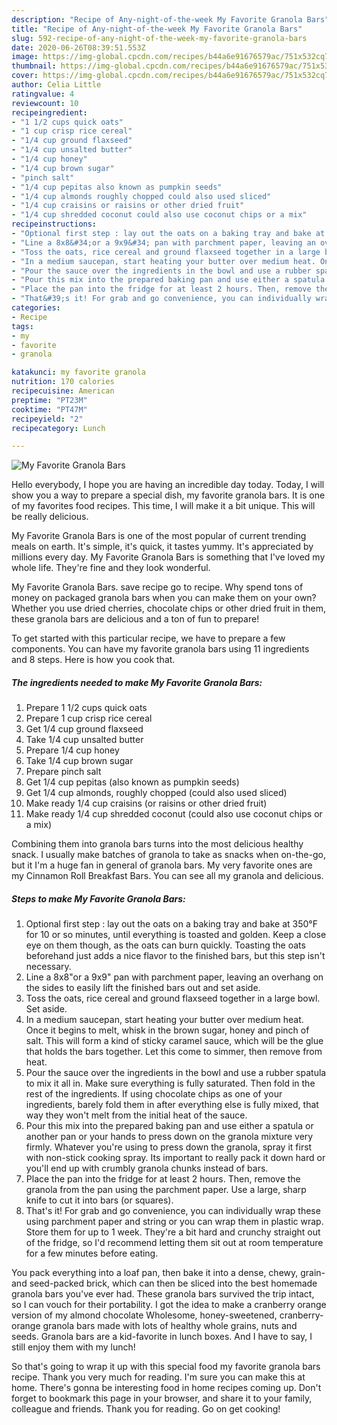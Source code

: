 ```yaml
---
description: "Recipe of Any-night-of-the-week My Favorite Granola Bars"
title: "Recipe of Any-night-of-the-week My Favorite Granola Bars"
slug: 592-recipe-of-any-night-of-the-week-my-favorite-granola-bars
date: 2020-06-26T08:39:51.553Z
image: https://img-global.cpcdn.com/recipes/b44a6e91676579ac/751x532cq70/my-favorite-granola-bars-recipe-main-photo.jpg
thumbnail: https://img-global.cpcdn.com/recipes/b44a6e91676579ac/751x532cq70/my-favorite-granola-bars-recipe-main-photo.jpg
cover: https://img-global.cpcdn.com/recipes/b44a6e91676579ac/751x532cq70/my-favorite-granola-bars-recipe-main-photo.jpg
author: Celia Little
ratingvalue: 4
reviewcount: 10
recipeingredient:
- "1 1/2 cups quick oats"
- "1 cup crisp rice cereal"
- "1/4 cup ground flaxseed"
- "1/4 cup unsalted butter"
- "1/4 cup honey"
- "1/4 cup brown sugar"
- "pinch salt"
- "1/4 cup pepitas also known as pumpkin seeds"
- "1/4 cup almonds roughly chopped could also used sliced"
- "1/4 cup craisins or raisins or other dried fruit"
- "1/4 cup shredded coconut could also use coconut chips or a mix"
recipeinstructions:
- "Optional first step : lay out the oats on a baking tray and bake at 350°F for 10 or so minutes, until everything is toasted and golden. Keep a close eye on them though, as the oats can burn quickly. Toasting the oats beforehand just adds a nice flavor to the finished bars, but this step isn&#39;t necessary."
- "Line a 8x8&#34;or a 9x9&#34; pan with parchment paper, leaving an overhang on the sides to easily lift the finished bars out and set aside."
- "Toss the oats, rice cereal and ground flaxseed together in a large bowl. Set aside."
- "In a medium saucepan, start heating your butter over medium heat. Once it begins to melt, whisk in the brown sugar, honey and pinch of salt. This will form a kind of sticky caramel sauce, which will be the glue that holds the bars together. Let this come to simmer, then remove from heat."
- "Pour the sauce over the ingredients in the bowl and use a rubber spatula to mix it all in. Make sure everything is fully saturated. Then fold in the rest of the ingredients. If using chocolate chips as one of your ingredients, barely fold them in after everything else is fully mixed, that way they won&#39;t melt from the initial heat of the sauce."
- "Pour this mix into the prepared baking pan and use either a spatula or another pan or your hands to press down on the granola mixture very firmly. Whatever you&#39;re using to press down the granola, spray it first with non-stick cooking spray. Its important to really pack it down hard or you&#39;ll end up with crumbly granola chunks instead of bars."
- "Place the pan into the fridge for at least 2 hours. Then, remove the granola from the pan using the parchment paper. Use a large, sharp knife to cut it into bars (or squares)."
- "That&#39;s it! For grab and go convenience, you can individually wrap these using parchment paper and string or you can wrap them in plastic wrap. Store them for up to 1 week. They&#39;re a bit hard and crunchy straight out of the fridge, so I&#39;d recommend letting them sit out at room temperature for a few minutes before eating."
categories:
- Recipe
tags:
- my
- favorite
- granola

katakunci: my favorite granola 
nutrition: 170 calories
recipecuisine: American
preptime: "PT23M"
cooktime: "PT47M"
recipeyield: "2"
recipecategory: Lunch

---
```



![My Favorite Granola Bars](https://img-global.cpcdn.com/recipes/b44a6e91676579ac/751x532cq70/my-favorite-granola-bars-recipe-main-photo.jpg)

Hello everybody, I hope you are having an incredible day today. Today, I will show you a way to prepare a special dish, my favorite granola bars. It is one of my favorites food recipes. This time, I will make it a bit unique. This will be really delicious.

My Favorite Granola Bars is one of the most popular of current trending meals on earth. It's simple, it's quick, it tastes yummy. It's appreciated by millions every day. My Favorite Granola Bars is something that I've loved my whole life. They're fine and they look wonderful.

My Favorite Granola Bars. save recipe go to recipe. Why spend tons of money on packaged granola bars when you can make them on your own? Whether you use dried cherries, chocolate chips or other dried fruit in them, these granola bars are delicious and a ton of fun to prepare!


To get started with this particular recipe, we have to prepare a few components. You can have my favorite granola bars using 11 ingredients and 8 steps. Here is how you cook that.

<!--inarticleads1-->

##### The ingredients needed to make My Favorite Granola Bars:

1. Prepare 1 1/2 cups quick oats
1. Prepare 1 cup crisp rice cereal
1. Get 1/4 cup ground flaxseed
1. Take 1/4 cup unsalted butter
1. Prepare 1/4 cup honey
1. Take 1/4 cup brown sugar
1. Prepare pinch salt
1. Get 1/4 cup pepitas (also known as pumpkin seeds)
1. Get 1/4 cup almonds, roughly chopped (could also used sliced)
1. Make ready 1/4 cup craisins (or raisins or other dried fruit)
1. Make ready 1/4 cup shredded coconut (could also use coconut chips or a mix)


Combining them into granola bars turns into the most delicious healthy snack. I usually make batches of granola to take as snacks when on-the-go, but it I&#39;m a huge fan in general of granola bars. My very favorite ones are my Cinnamon Roll Breakfast Bars. You can see all my granola and delicious. 

<!--inarticleads2-->

##### Steps to make My Favorite Granola Bars:

1. Optional first step : lay out the oats on a baking tray and bake at 350°F for 10 or so minutes, until everything is toasted and golden. Keep a close eye on them though, as the oats can burn quickly. Toasting the oats beforehand just adds a nice flavor to the finished bars, but this step isn&#39;t necessary.
1. Line a 8x8&#34;or a 9x9&#34; pan with parchment paper, leaving an overhang on the sides to easily lift the finished bars out and set aside.
1. Toss the oats, rice cereal and ground flaxseed together in a large bowl. Set aside.
1. In a medium saucepan, start heating your butter over medium heat. Once it begins to melt, whisk in the brown sugar, honey and pinch of salt. This will form a kind of sticky caramel sauce, which will be the glue that holds the bars together. Let this come to simmer, then remove from heat.
1. Pour the sauce over the ingredients in the bowl and use a rubber spatula to mix it all in. Make sure everything is fully saturated. Then fold in the rest of the ingredients. If using chocolate chips as one of your ingredients, barely fold them in after everything else is fully mixed, that way they won&#39;t melt from the initial heat of the sauce.
1. Pour this mix into the prepared baking pan and use either a spatula or another pan or your hands to press down on the granola mixture very firmly. Whatever you&#39;re using to press down the granola, spray it first with non-stick cooking spray. Its important to really pack it down hard or you&#39;ll end up with crumbly granola chunks instead of bars.
1. Place the pan into the fridge for at least 2 hours. Then, remove the granola from the pan using the parchment paper. Use a large, sharp knife to cut it into bars (or squares).
1. That&#39;s it! For grab and go convenience, you can individually wrap these using parchment paper and string or you can wrap them in plastic wrap. Store them for up to 1 week. They&#39;re a bit hard and crunchy straight out of the fridge, so I&#39;d recommend letting them sit out at room temperature for a few minutes before eating.


You pack everything into a loaf pan, then bake it into a dense, chewy, grain-and seed-packed brick, which can then be sliced into the best homemade granola bars you&#39;ve ever had. These granola bars survived the trip intact, so I can vouch for their portability. I got the idea to make a cranberry orange version of my almond chocolate Wholesome, honey-sweetened, cranberry-orange granola bars made with lots of healthy whole grains, nuts and seeds. Granola bars are a kid-favorite in lunch boxes. And I have to say, I still enjoy them with my lunch! 

So that's going to wrap it up with this special food my favorite granola bars recipe. Thank you very much for reading. I'm sure you can make this at home. There's gonna be interesting food in home recipes coming up. Don't forget to bookmark this page in your browser, and share it to your family, colleague and friends. Thank you for reading. Go on get cooking!
